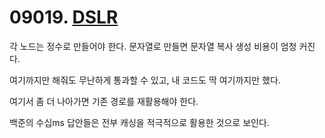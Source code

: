 # 09019. [DSLR](./09019.cpp)

각 노드는 정수로 만들어야 한다. 문자열로 만들면 문자열 복사 생성 비용이 엄청 커진다.

여기까지만 해줘도 무난하게 통과할 수 있고, 내 코드도 딱 여기까지만 했다.

여기서 좀 더 나아가면 기존 경로를 재활용해야 한다.

백준의 수십ms 답안들은 전부 캐싱을 적극적으로 활용한 것으로 보인다.
